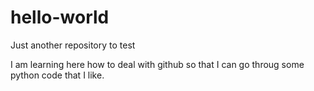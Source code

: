 # hello-world
Just another repository to test

I am learning here how to deal with github so that I can go throug some python code that I like.
